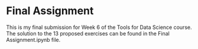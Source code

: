 # Final Assignment 

This is my final submission for Week 6 of the Tools for Data Science course. The solution to the 13 proposed exercises can be found in the Final Assignment.ipynb file.

